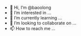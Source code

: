 - 👋 Hi, I’m @baoolong
- 👀 I’m interested in ...
- 🌱 I’m currently learning ...
- 💞️ I’m looking to collaborate on ...
- 📫 How to reach me ...

<!---
baoolong/baoolong is a ✨ special ✨ repository because its `README.md` (this file) appears on your GitHub profile.
You can click the Preview link to take a look at your changes.
--->
